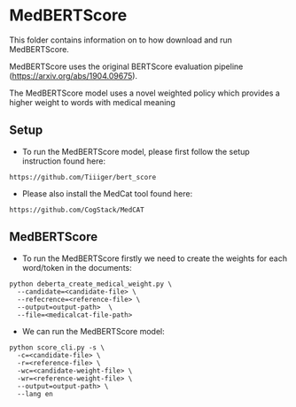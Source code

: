 # MedBERTScore


This folder contains information on to how download and run MedBERTScore.

MedBERTScore uses the original BERTScore evaluation pipeline (https://arxiv.org/abs/1904.09675).

The MedBERTScore model uses a  novel weighted policy which provides a higher weight to words with medical meaning

## Setup
- To run the MedBERTScore model,  please first follow the setup instruction found here:
```
https://github.com/Tiiiger/bert_score
```
- Please also install the MedCat tool found here:
```
https://github.com/CogStack/MedCAT
```

## MedBERTScore
-  To run the MedBERTScore firstly we need to create the weights for each word/token in the documents: 
```
python deberta_create_medical_weight.py \
  --candidate=<candidate-file> \
  --refecrence=<reference-file> \
  --output=output-path>  \
  --file=<medicalcat-file-path>
```

-  We can run the MedBERTScore model:
```
python score_cli.py -s \
  -c=<candidate-file> \
  -r=<reference-file> \
  -wc=<candidate-weight-file> \
  -wr=<reference-weight-file> \
  --output=output-path> \
  --lang en
```
